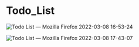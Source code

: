 # Todo_List



![Todo List — Mozilla Firefox 2022-03-08 16-53-24](https://user-images.githubusercontent.com/73115224/157202555-916a084c-34ed-4e52-8b44-d43cea1babd8.gif)

![Todo List — Mozilla Firefox 2022-03-08 17-43-07](https://user-images.githubusercontent.com/73115224/157210907-e7cbd86a-eef1-477d-accc-83fc00f1f105.gif)
